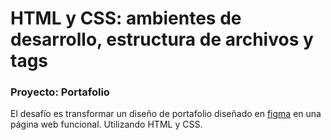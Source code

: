 # HTML y CSS: ambientes de desarrollo, estructura de archivos y tags


### Proyecto: Portafolio


El desafío es transformar un diseño de portafolio diseñado en [figma](https://www.figma.com/design/D464FfN417KSWJHIUVpMnX/Portafolio---Curso?node-id=0-1&t=zs5fJLAFL8j7T2ZF-0) en una página web funcional. Utilizando HTML y CSS.
